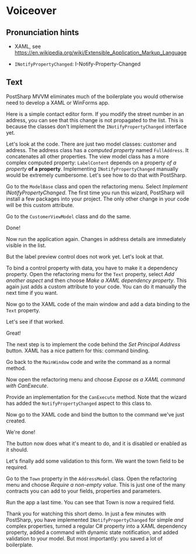# Voiceover

## Pronunciation hints

* XAML, see https://en.wikipedia.org/wiki/Extensible_Application_Markup_Language

* `INotifyPropertyChanged`: I-Notify-Property-Changed

## Text

PostSharp MVVM eliminates  much of the boilerplate you would otherwise need to develop
a XAML or WinForms app.

Here is a simple contact editor form. If you modify the street number in an address, you can see
that this change is not propagated to the list. This is because the classes don't implement the
`INotifyPropertyChanged` interface yet. 

Let's look at the code. There are just two model classes: customer and address. The address class has a _computed property_ named `FullAddress`. It concatenates all other properties. The view model class has a more complex computed property: `LabelContent` depends on a property _of a property_ **of a property**. Implementing `INotifyPropertyChanged` manually would be extremely cumbersome. Let's see how to do that with PostSharp.

Go to the `ModelBase` class and open the refactoring menu. Select _Implement INotifyPropertyChanged_. The first time you run this wizard, PostSharp will install a few packages into your project. The only other
change in your code will be this custom attribute.

Go to the `CustomerViewModel` class and do the same.

Done! 

Now run the application again. Changes in address details are immediately visible in the list.

But the label preview control does not work yet. Let's look at that.

To bind a control property with data, you have to make it a dependency property. Open the refactoring
menu for the `Text` property, select _Add another aspect_ and then choose _Make a XAML dependency property_. This again just adds a custom attribute to your code. You can do it manually the next time if you want.

Now go to the XAML code of the main window and add a data binding to the `Text` property.

Let's see if that worked.

Great!

The next step is to implement the code behind the _Set Principal Address_ button. XAML has a nice pattern for this: command binding.

Go back to the `MainWindow` code and write the command as a normal method.

Now open the refactoring menu and choose _Expose as a XAML command with CanExecute_.

Provide an implementation for the `CanExecute` method. Note that the wizard has added the `NotifyPropertyChanged` aspect to this class to.

Now go to the XAML code and bind the button to the command we've just created.

We're done!

The button now does what it's meant to do, and it is disabled or enabled as it should.

Let's finally add some validation to this form. We want the town field to be required.

Go to the `Town` property in the `AddressModel` class. Open the refactoring menu and choose 
_Require a non-empty value_. This is just one of the many contracts you can add to your fields, properties
and parameters.

Run the app a last time. You can see that Town is now a required field.

Thank you for watching this short demo. In just a few minutes with PostSharp, you have implemented `INotifyPropertyChanged` for simple _and_ complex properties, turned a regular C# property into
a XAML dependency property, added a command with dynamic state notification, and added validation to your
model. But most importantly: you saved a lot of boilerplate.











